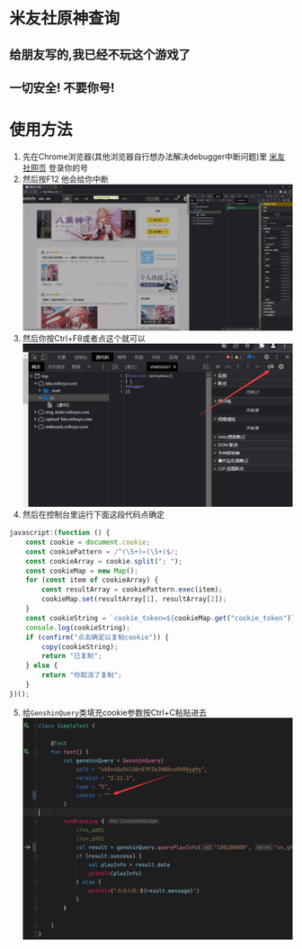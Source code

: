 # 米友社原神查询

## 给朋友写的,我已经不玩这个游戏了

## 一切安全! 不要你号!

# 使用方法

1. 先在Chrome浏览器(其他浏览器自行想办法解决debugger中断问题)里 [米友社网页](https://bbs.mihoyo.com/ys/) 登录你的号
2. 然后按F12 他会给你中断
   ![](./img/1.png)
3. 然后你按Ctrl+F8或者点这个就可以
   ![](./img/2.png)
4. 然后在控制台里运行下面这段代码点确定

```js
javascript:(function () {
    const cookie = document.cookie;
    const cookiePattern = /^(\S+)=(\S+)$/;
    const cookieArray = cookie.split("; ");
    const cookieMap = new Map();
    for (const item of cookieArray) {
        const resultArray = cookiePattern.exec(item);
        cookieMap.set(resultArray[1], resultArray[2]);
    }
    const cookieString = `cookie_token=${cookieMap.get("cookie_token")}; account_id=${cookieMap.get("account_id")};`
    console.log(cookieString);
    if (confirm("点击确定以复制cookie")) {
        copy(cookieString);
        return "已复制";
    } else {
        return "你取消了复制";
    }
})();
```

5. 给`GenshinQuery`类填充cookie参数按Ctrl+C粘贴进去
   ![](./img/3.png)